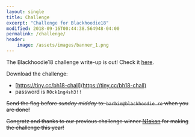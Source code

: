 ```yaml
---
layout: single
title: Challenge
excerpt: "Challenge for Blackhoodie18"
modified: 2018-09-16T00:44:38.564948-04:00
permalink: /challenge/
header:
    image: /assets/images/banner_1.png
---
```


The Blackhoodie18 challenge write-up is out! Check it [here](../blackhoodie18-challenge-writeup).

Download the challenge:
- [https://tiny.cc/bh18-chall](https://tiny.cc/bh18-chall)
- password is `R0ck1ng4sh3!!`

~~Send the flag before *sunday midday* to: `barbie@blackhoodie.re` when you are done!~~

~~Congratz and thanks to our previous challenge winner [N1akan](https://twitter.com/N1aKan) for making the challenge this year!~~
